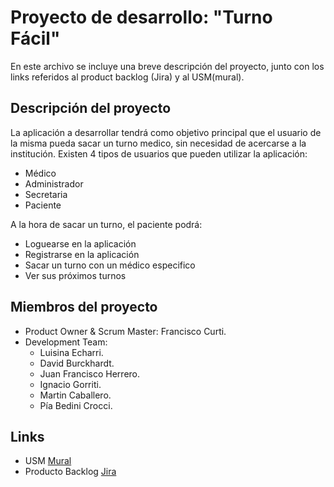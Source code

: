 # Proyecto de desarrollo: "Turno Fácil"
En este archivo se incluye una breve descripción del proyecto, junto con los links referidos al product backlog (Jira) y al USM(mural).
## Descripción del proyecto
La aplicación a desarrollar tendrá como objetivo principal que el usuario de la misma pueda sacar un turno medico, sin necesidad de acercarse a la institución.
Existen 4 tipos de usuarios que pueden utilizar la aplicación:
- Médico
- Administrador
- Secretaria
- Paciente

A la hora de sacar un turno, el paciente podrá:
- Loguearse en la aplicación
- Registrarse en la aplicación
- Sacar un turno con un médico especifico
- Ver sus próximos turnos

## Miembros del proyecto
- Product Owner & Scrum Master: Francisco Curti.
- Development Team:
	- Luisina Echarri.
	- David Burckhardt.
	- Juan Francisco Herrero.
	- Ignacio Gorriti.
	- Martin Caballero.
	- Pía Bedini Crocci.

## Links 
- USM [Mural](https://app.mural.co/t/startupturnofacil2125/m/startupturnofacil2125/1650137773591/580de9d50f891b01b4ea150e130dcd0839dba9e1?sender=u8af0eb6544afd3c40ea61407)
- Producto Backlog [Jira](https://grupo4tpemetodologia.atlassian.net/browse/STF)

